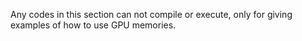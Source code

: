 Any codes in this section can not compile or execute, only for giving examples of how to use GPU memories.
